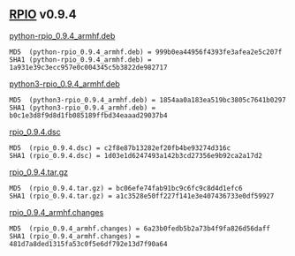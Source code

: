 [RPIO](../../) v0.9.4
-----------

[python-rpio_0.9.4_armhf.deb](python-rpio_0.9.4_armhf.deb)

    MD5  (python-rpio_0.9.4_armhf.deb) = 999b0ea44956f4393fe3afea2e5c207f
    SHA1 (python-rpio_0.9.4_armhf.deb) = 1a931e39c3ecc957e0c004345c5b3822de982717


[python3-rpio_0.9.4_armhf.deb](python3-rpio_0.9.4_armhf.deb)

    MD5  (python3-rpio_0.9.4_armhf.deb) = 1854aa0a183ea519bc3805c7641b0297
    SHA1 (python3-rpio_0.9.4_armhf.deb) = b0c1e3d8f9d8d1fb085189ffbd34eaaad29037b4


[rpio_0.9.4.dsc](rpio_0.9.4.dsc)

    MD5  (rpio_0.9.4.dsc) = c2f8e87b13282ef20fb4be93274d316c
    SHA1 (rpio_0.9.4.dsc) = 1d03e1d6247493a142b3cd27356e9b92ca2a17d2


[rpio_0.9.4.tar.gz](rpio_0.9.4.tar.gz)

    MD5  (rpio_0.9.4.tar.gz) = bc06efe74fab91bc9c6fc9c8d4d1efc6
    SHA1 (rpio_0.9.4.tar.gz) = a1c3528e50ff227f141e3e407436733e0df59927


[rpio_0.9.4_armhf.changes](rpio_0.9.4_armhf.changes)

    MD5  (rpio_0.9.4_armhf.changes) = 6a23b0fedb5b2a73b4f9fa826d56daff
    SHA1 (rpio_0.9.4_armhf.changes) = 481d7a8ded1315fa53c0f5e6df792e13d7f90a64


